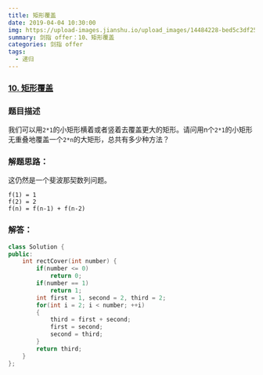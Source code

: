 ```yaml
---
title: 矩形覆盖
date: 2019-04-04 10:30:00
img: https://upload-images.jianshu.io/upload_images/14484228-bed5c3df25430959.jpg?imageMogr2/auto-orient/strip%7CimageView2/2/w/1240
summary: 剑指 offer：10、矩形覆盖
categories: 剑指 offer
tags:
  - 递归
---
```

### [10\. 矩形覆盖](https://www.nowcoder.com/practice/72a5a919508a4251859fb2cfb987a0e6?tpId=13&tqId=11163&tPage=1&rp=1&ru=/ta/coding-interviews&qru=/ta/coding-interviews/question-ranking)

### 题目描述
我们可以用`2*1`的小矩形横着或者竖着去覆盖更大的矩形。请问用n个`2*1`的小矩形无重叠地覆盖一个`2*n`的大矩形，总共有多少种方法？

### 解题思路：
这仍然是一个斐波那契数列问题。
```
f(1) = 1
f(2) = 2
f(n) = f(n-1) + f(n-2)
```
### 解答：

```cpp
class Solution {
public:
    int rectCover(int number) {
        if(number <= 0)
            return 0;
        if(number == 1)
            return 1;
        int first = 1, second = 2, third = 2;
        for(int i = 2; i < number; ++i)
        {
            third = first + second;
            first = second;
            second = third;
        }
        return third;
    }
};

```